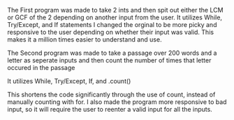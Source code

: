 The First program was made to take 2 ints and then spit out either the LCM or GCF of the 2 depending on another input from the user.
It utilizes While, Try/Except, and If statements
I changed the orginal to be more picky and responsive to the user depending on whether their input was valid.
This makes it a million times easier to understand and use.

The Second program was made to take a passage over 200 words and a letter
as seperate inputs and then count the number of times that letter occured in the passage

It utilizes While, Try/Except, If, and .count()

This shortens the code significantly through the use of count, instead of manually counting with for.
I also made the program more responsive to bad input, so it will require the user to reenter a valid input for all the inputs.
